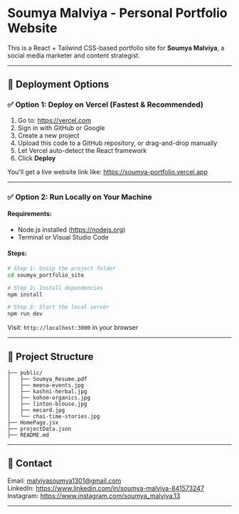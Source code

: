 
# Soumya Malviya - Personal Portfolio Website

This is a React + Tailwind CSS-based portfolio site for **Soumya Malviya**, a social media marketer and content strategist.

---

## 🚀 Deployment Options

### ✅ Option 1: Deploy on Vercel (Fastest & Recommended)

1. Go to: https://vercel.com
2. Sign in with GitHub or Google
3. Create a new project
4. Upload this code to a GitHub repository, or drag-and-drop manually
5. Let Vercel auto-detect the React framework
6. Click **Deploy**

You'll get a live website link like: https://soumya-portfolio.vercel.app

---

### ✅ Option 2: Run Locally on Your Machine

#### Requirements:
- Node.js installed (https://nodejs.org)
- Terminal or Visual Studio Code

#### Steps:
```bash
# Step 1: Unzip the project folder
cd soumya_portfolio_site

# Step 2: Install dependencies
npm install

# Step 3: Start the local server
npm run dev
```

Visit: `http://localhost:3000` in your browser

---

## 📂 Project Structure

```
├── public/
│   ├── Soumya_Resume.pdf
│   ├── meena-events.jpg
│   ├── kashni-herbal.jpg
│   ├── kohom-organics.jpg
│   ├── linton-blouse.jpg
│   ├── mecard.jpg
│   └── chai-time-stories.jpg
├── HomePage.jsx
├── projectData.json
├── README.md
```

---

## 📩 Contact

Email: malviyasoumya1301@gmail.com  
LinkedIn: https://www.linkedin.com/in/soumya-malviya-841573247  
Instagram: https://www.instagram.com/soumya_malviya.13

---

